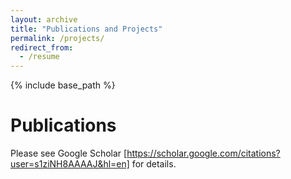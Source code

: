 ```yaml
---
layout: archive
title: "Publications and Projects"
permalink: /projects/
redirect_from:
  - /resume
---
```


{% include base_path %}

Publications
======
Please see Google Scholar [https://scholar.google.com/citations?user=s1ziNH8AAAAJ&hl=en] for details.
